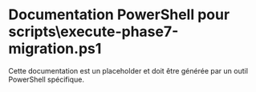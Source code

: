 # Documentation PowerShell pour scripts\execute-phase7-migration.ps1

Cette documentation est un placeholder et doit être générée par un outil PowerShell spécifique.
